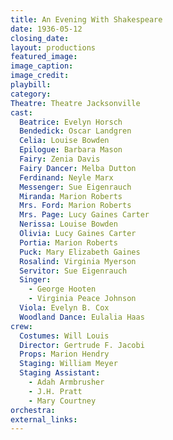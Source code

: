 ```yaml
---
title: An Evening With Shakespeare
date: 1936-05-12
closing_date: 
layout: productions
featured_image: 
image_caption:
image_credit:
playbill: 
category: 
Theatre: Theatre Jacksonville
cast:
  Beatrice: Evelyn Horsch
  Bendedick: Oscar Landgren
  Celia: Louise Bowden
  Epilogue: Barbara Mason
  Fairy: Zenia Davis
  Fairy Dancer: Melba Dutton
  Ferdinand: Neyle Marx
  Messenger: Sue Eigenrauch
  Miranda: Marion Roberts
  Mrs. Ford: Marion Roberts
  Mrs. Page: Lucy Gaines Carter
  Nerissa: Louise Bowden
  Olivia: Lucy Gaines Carter
  Portia: Marion Roberts
  Puck: Mary Elizabeth Gaines
  Rosalind: Virginia Myerson
  Servitor: Sue Eigenrauch
  Singer:
    - George Hooten
    - Virginia Peace Johnson
  Viola: Evelyn B. Cox
  Woodland Dance: Eulalia Haas
crew:
  Costumes: Will Louis
  Director: Gertrude F. Jacobi
  Props: Marion Hendry
  Staging: William Meyer
  Staging Assistant:
    - Adah Armbrusher
    - J.H. Pratt
    - Mary Courtney
orchestra:
external_links:
---
```


